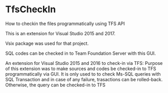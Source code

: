 # TfsCheckIn
How to checkin the files programmatically using TFS API


This is an extension for Visual Studio 2015 and 2017. 

Vsix package was used for that project.

SQL codes can be checked in to Team Foundation Server with this GUI.

 An extension for Visual Studio 2015 and 2016 to check-in via TFS: Purpose of  this extension 
 was to make sources and codes be checked-in to TFS programmatically via GUI. It is only used to
 to check Ms-SQL  queries with SQL Transaction and in case of any failure, 
 trasactions can be rolled-back. Otherwise, the query can be checked-in to TFS
